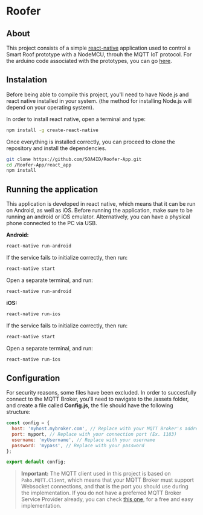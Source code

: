 # Roofer

## About

This project consists of a simple [react-native](https://facebook.github.io/react-native/) application used to control a Smart Roof prototype with a NodeMCU, throuh the MQTT IoT protocol. For the arduino code associated with the prototypes, you can go [here](https://github.com/SOA4ID/Roofer-Arduino). 

## Instalation

Before being able to compile this project, you'll need to have Node.js and react native installed in your system. (the method for installing Node.js will depend on your operating system).

In order to install react native, open a terminal and type:
``` bash
npm install -g create-react-native
```
Once everything is installed correctly, you can proceed to clone the repository and install the dependencies.
```bash
git clone https://github.com/SOA4ID/Roofer-App.git
cd /Roofer-App/react_app
npm install
```

## Running the application

This application is developed in react native, which means that it can be run on Android, as well as iOS. Before running the application, make sure to be running an android or iOS emulator. Alternatively, you can have a physical phone connected to the PC via USB.

**Android:**

```bash
react-native run-android
```

If the service fails to initialize correctly, then run:
```bash
react-native start
```
Open a separate terminal, and run:
```bash
react-native run-android
```



**iOS:**

```bash
react-native run-ios
```

If the service fails to initialize correctly, then run:
```bash
react-native start
```
Open a separate terminal, and run:
```bash
react-native run-ios
```


## Configuration

For security reasons, some files have been excluded. In order to succesfully connect to the MQTT Broker, you'll need to navigate to the /assets folder, and create a file called **Config.js**, the file should have the following structure:

```javascript
const config = {
  host: 'myhost.mybroker.com', // Replace with your MQTT Broker's address, or IP adress
  port: myport, // Replace with your connection port (Ex. 1183)
  username: 'myUsername', // Replace with your username
  password: 'mypass', // Replace with your password
};

export default config;
```

> **Important:** The MQTT client used in this project is based on `Paho.MQTT.Client`, which means that your MQTT Broker must support Websocket connections, and that is the port you should use during the implementation. If you do not have a preferred MQTT Broker Service Provider already, you can check [this one](http://cloudmqtt.com), for a free and easy implementation.
